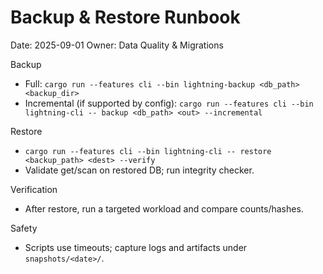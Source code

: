 # Backup & Restore Runbook

Date: 2025-09-01
Owner: Data Quality & Migrations

Backup
- Full: `cargo run --features cli --bin lightning-backup <db_path> <backup_dir>`
- Incremental (if supported by config): `cargo run --features cli --bin lightning-cli -- backup <db_path> <out> --incremental`

Restore
- `cargo run --features cli --bin lightning-cli -- restore <backup_path> <dest> --verify`
- Validate get/scan on restored DB; run integrity checker.

Verification
- After restore, run a targeted workload and compare counts/hashes.

Safety
- Scripts use timeouts; capture logs and artifacts under `snapshots/<date>/`.

